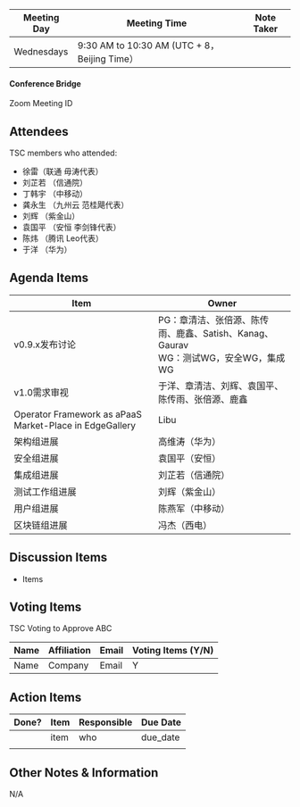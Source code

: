 | Meeting Day | Meeting Time                                 | Note Taker |
| ----------- | -------------------------------------------- | ---------- |
| Wednesdays  | 9:30 AM to 10:30 AM (UTC + 8，Beijing Time） |            |

#### Conference Bridge

Zoom Meeting ID



## Attendees

TSC members who attended:

- 徐雷（联通 毋涛代表）
-  刘芷若  （信通院）     
-  丁韩宇     （中移动）    
- 龚永生  （九州云 范桂飓代表）      
-  刘辉 （紫金山）    
- 袁国平  （安恒 李剑锋代表） 
- 陈炜 （腾讯 Leo代表）   
-  于洋  （华为）    

## Agenda Items

| Item                                                    | Owner                                                        |
| ------------------------------------------------------- | ------------------------------------------------------------ |
| v0.9.x发布讨论                                          | PG：章清洁、张倍源、陈传雨、鹿鑫、Satish、Kanag、Gaurav<br/>WG：测试WG，安全WG，集成WG |
| v1.0需求审视                                            | 于洋、章清洁、刘辉、袁国平、陈传雨、张倍源、鹿鑫             |
| Operator Framework as aPaaS Market-Place in EdgeGallery | Libu                                                         |
| 架构组进展                                              | 高维涛（华为）                                               |
| 安全组进展                                              | 袁国平（安恒）                                               |
| 集成组进展                                              | 刘芷若（信通院）                                             |
| 测试工作组进展                                          | 刘辉（紫金山）                                               |
| 用户组进展                                              | 陈燕军（中移动）                                             |
| 区块链组进展                                            | 冯杰（西电）                                                 |

## Discussion Items

- Items

## Voting Items

TSC Voting to Approve ABC

| **Name** | **Affiliation** | **Email** | **Voting Items (Y/N)** |
| -------- | --------------- | --------- | ---------------------- |
| Name     | Company         | Email     | Y                      |


## Action Items

| Done? | Item | Responsible | Due Date |
| ----- | ---- | ----------- | -------- |
|       | item | who         | due_date |
|       |      |             |          |

## Other Notes & Information

N/A